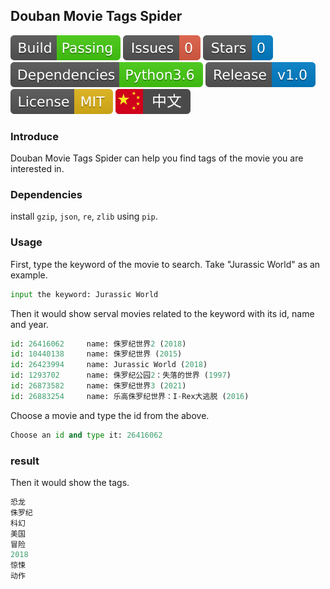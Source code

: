 ## Douban Movie Tags Spider

[![Build Status](docs/build_status.svg)](https://github.com/xibosun/spider)
[![issues](docs/issues.svg)](https://github.com/xibosun/spider/issues)
[![Stars](docs/stars.svg)](https://github.com/xibosun/spider/stargazers)
[![Dependencies](docs/dependencies.svg)](https://www.python.org/downloads/release/python-363/)
[![Release](docs/release.svg)](https://github.com/xibosun/spider)
[![License](docs/license.svg)](https://opensource.org/licenses/mit-license.php)
[![](docs/chinese.svg)](README-zh.md)

### Introduce

Douban Movie Tags Spider can help you find tags of the movie you are interested in.

### Dependencies

install `gzip`, `json`, `re`, `zlib` using `pip`.

### Usage

First, type the keyword of the movie to search. Take "Jurassic World" as an example.

```python
input the keyword: Jurassic World
```

Then it would show serval movies related to the keyword with its id, name and year.

```python
id: 26416062     name: 侏罗纪世界2 (2018)
id: 10440138     name: 侏罗纪世界 (2015)
id: 26423994     name: Jurassic World (2018)
id: 1293702      name: 侏罗纪公园2：失落的世界 (1997)
id: 26873582     name: 侏罗纪世界3 (2021)
id: 26883254     name: 乐高侏罗纪世界：I-Rex大逃脱 (2016)
```

Choose a movie and type the id from the above.

```python
Choose an id and type it: 26416062
```

### result

Then it would show the tags.

```python
恐龙
侏罗纪
科幻
美国
冒险
2018
惊悚
动作
```
